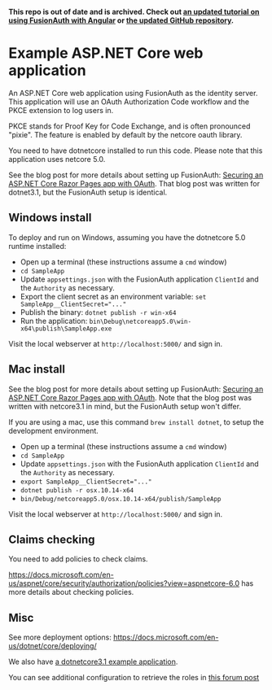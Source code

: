 **This repo is out of date and is archived. Check out [an updated tutorial on using FusionAuth with Angular](https://fusionauth.io/docs/quickstarts/quickstart-dotnet-web) or [the updated GitHub repository](https://github.com/FusionAuth/fusionauth-quickstart-dotnet-web).**

# Example ASP.NET Core web application

An ASP.NET Core web application using FusionAuth as the identity server.
This application will use an OAuth Authorization Code workflow
and the PKCE extension to log users in. 

PKCE stands for Proof Key for Code Exchange, and is often pronounced "pixie". The feature
is enabled by default by the netcore oauth library.

You need to have dotnetcore installed to run this code. Please note that this application uses netcore 5.0.

See the blog post for more details about setting up FusionAuth: [Securing an ASP.NET Core Razor Pages app with OAuth](https://fusionauth.io/blog/2020/05/06/securing-asp-netcore-razor-pages-app-with-oauth). That blog post was written for dotnet3.1, but the FusionAuth setup is identical.

## Windows install

To deploy and run on Windows, assuming you have the dotnetcore 5.0 runtime installed:

* Open up a terminal (these instructions assume a `cmd` window)
* `cd SampleApp`
* Update `appsettings.json` with the FusionAuth application `ClientId` and the `Authority` as necessary.
* Export the client secret as an environment variable: `set SampleApp__ClientSecret="..."`
* Publish the binary: `dotnet publish -r win-x64`
* Run the application: `bin\Debug\netcoreapp5.0\win-x64\publish\SampleApp.exe`

Visit the local webserver at `http://localhost:5000/` and sign in.

## Mac install

See the blog post for more details about setting up FusionAuth: [Securing an ASP.NET Core Razor Pages app with OAuth](https://fusionauth.io/blog/2020/05/06/securing-asp-netcore-razor-pages-app-with-oauth). Note that the blog post was written with netcore3.1 in mind, but the FusionAuth setup won't differ.

If you are using a mac, use this command `brew install dotnet`, to setup the development
environment.

* Open up a terminal (these instructions assume a `cmd` window)
* `cd SampleApp`
* Update `appsettings.json` with the FusionAuth application `ClientId` and the `Authority` as necessary.
* `export SampleApp__ClientSecret="..."`
* `dotnet publish -r osx.10.14-x64`
* `bin/Debug/netcoreapp5.0/osx.10.14-x64/publish/SampleApp`

Visit the local webserver at `http://localhost:5000/` and sign in.

## Claims checking

You need to add policies to check claims.

https://docs.microsoft.com/en-us/aspnet/core/security/authorization/policies?view=aspnetcore-6.0 has more details about checking policies.

## Misc

See more deployment options: https://docs.microsoft.com/en-us/dotnet/core/deploying/

We also have [a dotnetcore3.1 example application](https://github.com/FusionAuth/fusionauth-example-asp-netcore).

You can see additional configuration to retrieve the roles in [this forum post](https://fusionauth.io/community/forum/topic/1485/role-claims-issue-with-openidconnect-netcore5/)
